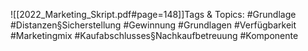 
![[2022_Marketing_Skript.pdf#page=148]]Tags & Topics:
   #Grundlage
   #Distanzen§Sicherstellung
   #Gewinnung
   #Grundlagen
   #Verfügbarkeit
   #Marketingmix
   #Kaufabschlusses§Nachkaufbetreuung
   #Komponente